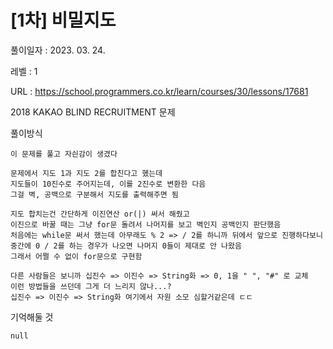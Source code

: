 # [1차] 비밀지도 
풀이일자 : 2023. 03. 24.  
    
레벨 : 1    

URL : https://school.programmers.co.kr/learn/courses/30/lessons/17681

2018 KAKAO BLIND RECRUITMENT 문제
    
풀이방식    

    이 문제를 풀고 자싄감이 생겼다
    
    문제에서 지도 1과 지도 2를 합친다고 혰는데
    지도들이 10진수로 주어지는데, 이를 2진수로 변환한 다음
    그걸 벽, 공백으로 구분해서 지도를 출력해주면 됨

    지도 합치는건 간단하게 이진연산 or(|) 써서 해줬고
    이진으로 바꿀 때는 그냥 for문 돌려서 나머지를 보고 벽인지 공백인지 판단했음
    처음에는 while문 써서 했는데 아무래도 % 2 => / 2를 하니까 뒤에서 앞으로 진행하다보니
    중간에 0 / 2를 하는 경우가 나오면 나머지 0들이 제대로 안 나왔음
    그래서 어쩔 수 없이 for문으로 구현함

    다른 사람들은 보니까 십진수 => 이진수 => String화 => 0, 1을 " ", "#" 로 교체
    이런 방법들을 쓰던데 그게 더 느리지 않나...?
    십진수 => 이진수 => String화 여기에서 자원 소모 심할거같은데 ㄷㄷ 



기억해둘 것  
    
    null
